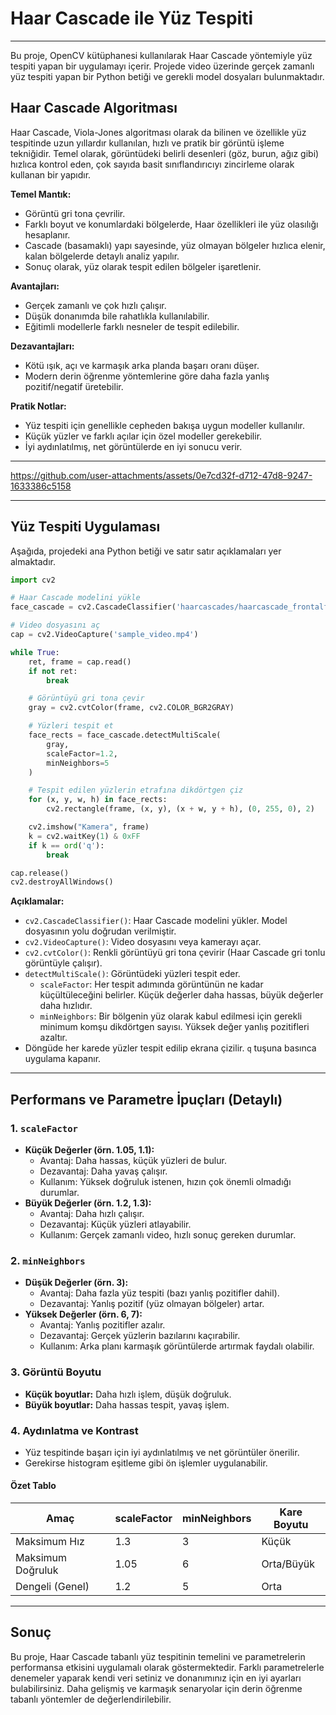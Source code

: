 # Haar Cascade ile Yüz Tespiti
---
Bu proje, OpenCV kütüphanesi kullanılarak Haar Cascade yöntemiyle yüz tespiti yapan bir uygulamayı içerir. Projede video üzerinde gerçek zamanlı yüz tespiti yapan bir Python betiği ve gerekli model dosyaları bulunmaktadır.

## Haar Cascade Algoritması 

Haar Cascade, Viola-Jones algoritması olarak da bilinen ve özellikle yüz tespitinde uzun yıllardır kullanılan, hızlı ve pratik bir görüntü işleme tekniğidir. Temel olarak, görüntüdeki belirli desenleri (göz, burun, ağız gibi) hızlıca kontrol eden, çok sayıda basit sınıflandırıcıyı zincirleme olarak kullanan bir yapıdır.

**Temel Mantık:**
- Görüntü gri tona çevrilir.
- Farklı boyut ve konumlardaki bölgelerde, Haar özellikleri ile yüz olasılığı hesaplanır.
- Cascade (basamaklı) yapı sayesinde, yüz olmayan bölgeler hızlıca elenir, kalan bölgelerde detaylı analiz yapılır.
- Sonuç olarak, yüz olarak tespit edilen bölgeler işaretlenir.

**Avantajları:**
- Gerçek zamanlı ve çok hızlı çalışır.
- Düşük donanımda bile rahatlıkla kullanılabilir.
- Eğitimli modellerle farklı nesneler de tespit edilebilir.

**Dezavantajları:**
- Kötü ışık, açı ve karmaşık arka planda başarı oranı düşer.
- Modern derin öğrenme yöntemlerine göre daha fazla yanlış pozitif/negatif üretebilir.

**Pratik Notlar:**
- Yüz tespiti için genellikle cepheden bakışa uygun modeller kullanılır.
- Küçük yüzler ve farklı açılar için özel modeller gerekebilir.
- İyi aydınlatılmış, net görüntülerde en iyi sonucu verir.

---


https://github.com/user-attachments/assets/0e7cd32f-d712-47d8-9247-1633386c5158


---

## Yüz Tespiti Uygulaması

Aşağıda, projedeki ana Python betiği ve satır satır açıklamaları yer almaktadır.

```python
import cv2

# Haar Cascade modelini yükle
face_cascade = cv2.CascadeClassifier('haarcascades/haarcascade_frontalface_alt2.xml')

# Video dosyasını aç
cap = cv2.VideoCapture('sample_video.mp4')

while True:
    ret, frame = cap.read()
    if not ret:
        break

    # Görüntüyü gri tona çevir
    gray = cv2.cvtColor(frame, cv2.COLOR_BGR2GRAY)

    # Yüzleri tespit et
    face_rects = face_cascade.detectMultiScale(
        gray, 
        scaleFactor=1.2, 
        minNeighbors=5
    )

    # Tespit edilen yüzlerin etrafına dikdörtgen çiz
    for (x, y, w, h) in face_rects:
        cv2.rectangle(frame, (x, y), (x + w, y + h), (0, 255, 0), 2)

    cv2.imshow("Kamera", frame)
    k = cv2.waitKey(1) & 0xFF
    if k == ord('q'):
        break

cap.release()
cv2.destroyAllWindows()
```

**Açıklamalar:**
- `cv2.CascadeClassifier()`: Haar Cascade modelini yükler. Model dosyasının yolu doğrudan verilmiştir.
- `cv2.VideoCapture()`: Video dosyasını veya kamerayı açar.
- `cv2.cvtColor()`: Renkli görüntüyü gri tona çevirir (Haar Cascade gri tonlu görüntüyle çalışır).
- `detectMultiScale()`: Görüntüdeki yüzleri tespit eder.
  - `scaleFactor`: Her tespit adımında görüntünün ne kadar küçültüleceğini belirler. Küçük değerler daha hassas, büyük değerler daha hızlıdır.
  - `minNeighbors`: Bir bölgenin yüz olarak kabul edilmesi için gerekli minimum komşu dikdörtgen sayısı. Yüksek değer yanlış pozitifleri azaltır.
- Döngüde her karede yüzler tespit edilip ekrana çizilir. `q` tuşuna basınca uygulama kapanır.

---

## Performans ve Parametre İpuçları (Detaylı)

### 1. `scaleFactor`
- **Küçük Değerler (örn. 1.05, 1.1):**
  - Avantaj: Daha hassas, küçük yüzleri de bulur.
  - Dezavantaj: Daha yavaş çalışır.
  - Kullanım: Yüksek doğruluk istenen, hızın çok önemli olmadığı durumlar.
- **Büyük Değerler (örn. 1.2, 1.3):**
  - Avantaj: Daha hızlı çalışır.
  - Dezavantaj: Küçük yüzleri atlayabilir.
  - Kullanım: Gerçek zamanlı video, hızlı sonuç gereken durumlar.

### 2. `minNeighbors`
- **Düşük Değerler (örn. 3):**
  - Avantaj: Daha fazla yüz tespiti (bazı yanlış pozitifler dahil).
  - Dezavantaj: Yanlış pozitif (yüz olmayan bölgeler) artar.
- **Yüksek Değerler (örn. 6, 7):**
  - Avantaj: Yanlış pozitifler azalır.
  - Dezavantaj: Gerçek yüzlerin bazılarını kaçırabilir.
  - Kullanım: Arka planı karmaşık görüntülerde artırmak faydalı olabilir.

### 3. Görüntü Boyutu
- **Küçük boyutlar:** Daha hızlı işlem, düşük doğruluk.
- **Büyük boyutlar:** Daha hassas tespit, yavaş işlem.

### 4. Aydınlatma ve Kontrast
- Yüz tespitinde başarı için iyi aydınlatılmış ve net görüntüler önerilir.
- Gerekirse histogram eşitleme gibi ön işlemler uygulanabilir.

#### Özet Tablo

| Amaç                 | scaleFactor | minNeighbors | Kare Boyutu |
|----------------------|-------------|-------------|-------------|
| Maksimum Hız         | 1.3         | 3           | Küçük       |
| Maksimum Doğruluk    | 1.05        | 6           | Orta/Büyük  |
| Dengeli (Genel)      | 1.2         | 5           | Orta        |

---

## Sonuç

Bu proje, Haar Cascade tabanlı yüz tespitinin temelini ve parametrelerin performansa etkisini uygulamalı olarak göstermektedir. Farklı parametrelerle denemeler yaparak kendi veri setiniz ve donanımınız için en iyi ayarları bulabilirsiniz. Daha gelişmiş ve karmaşık senaryolar için derin öğrenme tabanlı yöntemler de değerlendirilebilir.
